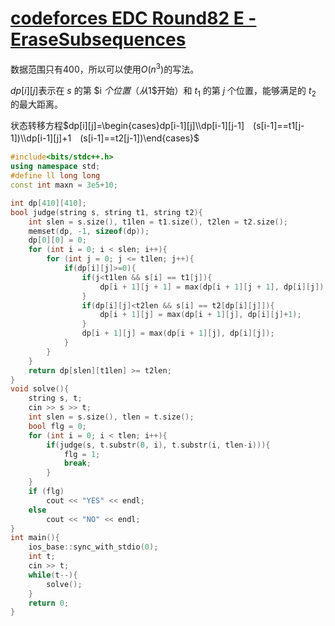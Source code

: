# [codeforces EDC Round82 E - EraseSubsequences](https://codeforces.com/contest/1303/problem/E)

数据范围只有$400$，所以可以使用$O(n^3)$的写法。

$dp[i][j]$表示在 $s$ 的第 $i $个位置（从$1$开始）和 $t_1$ 的第 $j$ 个位置，能够满足的 $t_2$ 的最大距离。

状态转移方程$dp[i][j]=\begin{cases}dp[i-1][j]\\dp[i-1][j-1]　(s[i-1]==t1[j-1])\\dp[i-1][j]+1　(s[i-1]==t2[j-1])\end{cases}$

```cpp
#include<bits/stdc++.h>
using namespace std;
#define ll long long
const int maxn = 3e5+10;

int dp[410][410];
bool judge(string s, string t1, string t2){
    int slen = s.size(), t1len = t1.size(), t2len = t2.size();
    memset(dp, -1, sizeof(dp));
    dp[0][0] = 0;
    for (int i = 0; i < slen; i++){
        for (int j = 0; j <= t1len; j++){
            if(dp[i][j]>=0){
                if(j<t1len && s[i] == t1[j]){
                    dp[i + 1][j + 1] = max(dp[i + 1][j + 1], dp[i][j]);
                }
                if(dp[i][j]<t2len && s[i] == t2[dp[i][j]]){
                    dp[i + 1][j] = max(dp[i + 1][j], dp[i][j]+1);
                }
                dp[i + 1][j] = max(dp[i + 1][j], dp[i][j]);
            }
        }
    }
    return dp[slen][t1len] >= t2len;
}
void solve(){
    string s, t;
    cin >> s >> t;
    int slen = s.size(), tlen = t.size();
    bool flg = 0;
    for (int i = 0; i < tlen; i++){
        if(judge(s, t.substr(0, i), t.substr(i, tlen-i))){
            flg = 1;
            break;
        }
    }
    if (flg)
        cout << "YES" << endl;
    else
        cout << "NO" << endl;
}
int main(){
    ios_base::sync_with_stdio(0);
    int t;
    cin >> t;
    while(t--){
        solve();
    }
    return 0;
}
```

